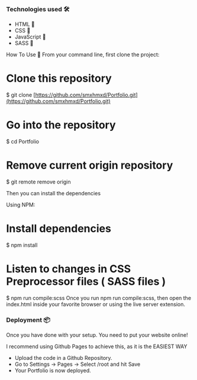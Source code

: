 ### Technologies used 🛠️
- HTML 🚀
- CSS 🚀
- JavaScript 🚀
- SASS 🚀

How To Use 🔧
From your command line, first clone the project:

# Clone this repository
$ git clone [https://github.com/smxhmxd/Portfolio.git](https://github.com/smxhmxd/Portfolio.git)

# Go into the repository
$ cd Portfolio

# Remove current origin repository
$ git remote remove origin

Then you can install the dependencies

Using NPM:

# Install dependencies
$ npm install

# Listen to changes in CSS Preprocessor files ( SASS files )
$ npm run compile:scss
Once you run npm run compile:scss, then open the index.html inside your favorite browser or using the live server extension.


### Deployment 📦
Once you have done with your setup. You need to put your website online!

I recommend using Github Pages to achieve this, as it is the EASIEST WAY

- Upload the code in a Github Repository.
- Go to Settings -> Pages -> Select /root and hit Save
- Your Portfolio is now deployed.
